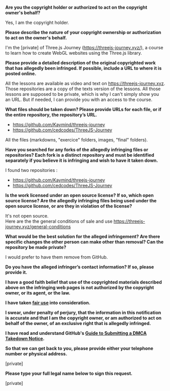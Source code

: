 **Are you the copyright holder or authorized to act on the copyright owner's behalf?**

Yes, I am the copyright holder.

**Please describe the nature of your copyright ownership or authorization to act on the owner's behalf.**

I'm the [private] of Three.js Journey (https://threejs-journey.xyz/), a course to learn how to create WebGL websites using the Three.js library.

**Please provide a detailed description of the original copyrighted work that has allegedly been infringed. If possible, include a URL to where it is posted online.**

All the lessons are available as video and text on https://threejs-journey.xyz. Those repositories are a copy of the texts version of the lessons.
All those lessons are supposed to be private, which is why I can't simply show you an URL. But if needed, I can provide you with an access to the course.

**What files should be taken down? Please provide URLs for each file, or if the entire repository, the repository’s URL.**

- https://github.com/Kaymind/threejs-journey  
- https://github.com/cedcodes/ThreeJS-Journey

All the files (markdowns, "exercice" folders, images, "final" folders).

**Have you searched for any forks of the allegedly infringing files or repositories? Each fork is a distinct repository and must be identified separately if you believe it is infringing and wish to have it taken down.**

I found two repositories :  
- https://github.com/Kaymind/threejs-journey  
- https://github.com/cedcodes/ThreeJS-Journey

**Is the work licensed under an open source license? If so, which open source license? Are the allegedly infringing files being used under the open source license, or are they in violation of the license?**

It's not open source.  
Here are the the general conditions of sale and use https://threejs-journey.xyz/general-conditions

**What would be the best solution for the alleged infringement? Are there specific changes the other person can make other than removal? Can the repository be made private?**

I would prefer to have them remove from GitHub.

**Do you have the alleged infringer’s contact information? If so, please provide it.**

**I have a good faith belief that use of the copyrighted materials described above on the infringing web pages is not authorized by the copyright owner, or its agent, or the law.**

**I have taken <a href="https://www.lumendatabase.org/topics/22">fair use</a> into consideration.**

**I swear, under penalty of perjury, that the information in this notification is accurate and that I am the copyright owner, or am authorized to act on behalf of the owner, of an exclusive right that is allegedly infringed.**

**I have read and understand GitHub's <a href="https://docs.github.com/articles/guide-to-submitting-a-dmca-takedown-notice/">Guide to Submitting a DMCA Takedown Notice</a>.**

**So that we can get back to you, please provide either your telephone number or physical address.**

[private]

**Please type your full legal name below to sign this request.**

[private]
